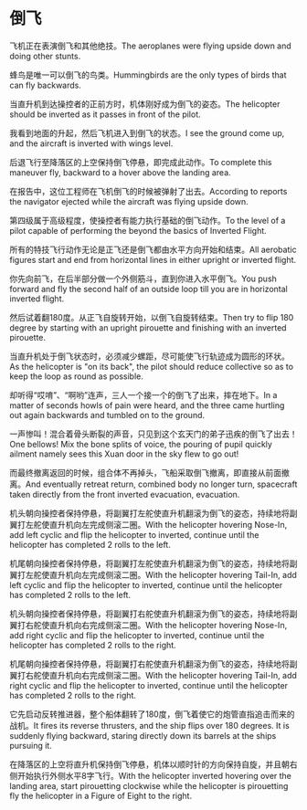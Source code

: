 # 倒飞

<p><span class="chinese">飞机正在表演倒飞和其他绝技。</span><span class="english">The aeroplanes were flying upside down and doing other stunts.</span></p>

<p><span class="chinese">蜂鸟是唯一可以倒飞的鸟类。</span><span class="english">Hummingbirds are the only types of birds that can fly backwards.</span></p>

<p><span class="chinese">当直升机到达操控者的正前方时，机体刚好成为倒飞的姿态。</span><span class="english">The helicopter should be inverted as it passes in front of the pilot.</span></p>

<p><span class="chinese">我看到地面的升起，然后飞机进入到倒飞的状态。</span><span class="english">I see the ground come up, and the aircraft is inverted with wings level.</span></p>

<p><span class="chinese">后退飞行至降落区的上空保持倒飞停悬，即完成此动作。</span><span class="english">To complete this maneuver fly, backward to a hover above the landing area.</span></p>

<p><span class="chinese">在报告中，这位工程师在飞机倒飞的时候被弹射了出去。</span><span class="english">According to reports the navigator ejected while the aircraft was flying upside down.</span></p>

<p><span class="chinese">第四级属于高级程度，使操控者有能力执行基础的倒飞动作。</span><span class="english">To the level of a pilot capable of performing the beyond the basics of Inverted Flight.</span></p>

<p><span class="chinese">所有的特技飞行动作无论是正飞还是倒飞都由水平方向开始和结束。</span><span class="english">All aerobatic figures start and end from horizontal lines in either upright or inverted flight.</span></p>

<p><span class="chinese">你先向前飞，在后半部分做一个外侧筋斗，直到你进入水平倒飞。</span><span class="english">You push forward and fly the second half of an outside loop till you are in horizontal inverted flight.</span></p>

<p><span class="chinese">然后试着翻180度。从正飞自旋转开始，以倒飞自旋转结束。</span><span class="english">Then try to flip 180 degree by starting with an upright pirouette and finishing with an inverted pirouette.</span></p>

<p><span class="chinese">当直升机处于倒飞状态时，必须减少螺距，尽可能使飞行轨迹成为圆形的环状。</span><span class="english">As the helicopter is "on its back", the pilot should reduce collective so as to keep the loop as round as possible.</span></p>

<p><span class="chinese">却听得“哎唷”、“啊哟”连声，三人一个接一个的倒飞了出来，摔在地下。</span><span class="english">In a matter of seconds howls of pain were heard, and the three came hurtling out again backwards and tumbled on to the ground.</span></p>

<p><span class="chinese">一声惨叫！混合着骨头断裂的声音，只见到这个玄天门的弟子迅疾的倒飞了出去！</span><span class="english">One bellows! Mix the bone splits of voice, the pouring of pupil quickly ailment namely sees this Xuan door in the sky flew to go out!</span></p>

<p><span class="chinese">而最终撤离返回的时候，组合体不再掉头，飞船采取倒飞撤离，即直接从前面撤离。</span><span class="english">And eventually retreat return, combined body no longer turn, spacecraft taken directly from the front inverted evacuation, evacuation.</span></p>

<p><span class="chinese">机头朝向操控者保持停悬，将副翼打左舵使直升机翻滚为倒飞的姿态，持续地将副翼打左舵使直升机向左完成侧滚二圈。</span><span class="english">With the helicopter hovering Nose-In, add left cyclic and flip the helicopter to inverted, continue until the helicopter has completed 2 rolls to the left.</span></p>

<p><span class="chinese">机尾朝向操控者保持停悬，将副翼打左舵使直升机翻滚为倒飞的姿态，持续地将副翼打左舵使直升机向左完成侧滚二圈。</span><span class="english">With the helicopter hovering Tail-In, add left cyclic and flip the helicopter to inverted, continue until the helicopter has completed 2 rolls to the left.</span></p>

<p><span class="chinese">机头朝向操控者保持停悬，将副翼打右舵使直升机翻滚为倒飞的姿态，持续地将副翼打右舵使直升机向右完成侧滚二圈。</span><span class="english">With the helicopter hovering Nose-In, add right cyclic and flip the helicopter to inverted, continue until the helicopter has completed 2 rolls to the right.</span></p>

<p><span class="chinese">机尾朝向操控者保持停悬，将副翼打右舵使直升机翻滚为倒飞的姿态，持续地将副翼打右舵使直升机向右完成侧滚二圈。</span><span class="english">With the helicopter hovering Tail-In, add right cyclic and flip the helicopter to inverted, continue until the helicopter has completed 2 rolls to the right.</span></p>

<p><span class="chinese">它先启动反转推进器，整个船体翻转了180度，倒飞着使它的炮管直指追击而来的战机。</span><span class="english">It fires its reverse thrusters, and the ship flips over 180 degrees. It is suddenly flying backward, staring directly down its barrels at the ships pursuing it.</span></p>

<p><span class="chinese">在降落区的上空将直升机保持倒飞停悬，机体以顺时针的方向保持自旋，并且朝右侧开始执行外侧水平8字飞行。</span><span class="english">With the helicopter inverted hovering over the landing area, start pirouetting clockwise while the helicopter is pirouetting fly the helicopter in a Figure of Eight to the right.</span></p>


